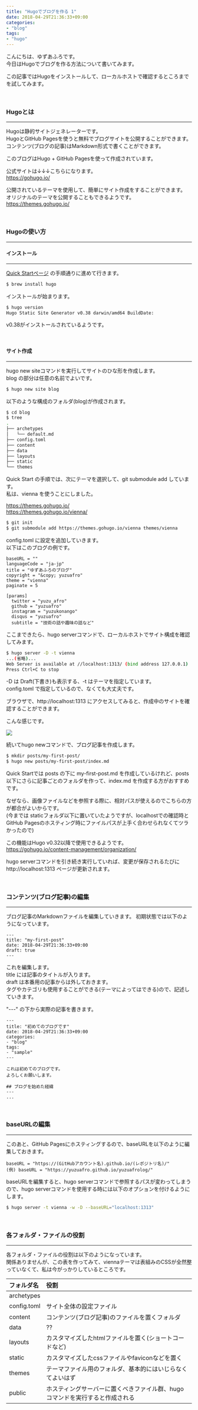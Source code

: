 ```yaml
---
title: "Hugoでブログを作る 1"
date: 2018-04-29T21:36:33+09:00
categories:
- "blog"
tags:
- "hugo"
---
```


こんにちは、ゆずあふろです。  
今日はHugoでブログを作る方法について書いてみます。

この記事ではHugoをインストールして、ローカルホストで確認するところまでを試してみます。

</br>

<!--more-->

### Hugoとは
---

Hugoは静的サイトジェネレーターです。  
HugoとGitHub Pagesを使うと無料でブログサイトを公開することができます。  
コンテンツ(ブログの記事)はMarkdown形式で書くことができます。

このブログはHugo + GitHub Pagesを使って作成されています。

公式サイトは↓↓↓こちらになります。  
https://gohugo.io/

公開されているテーマを使用して、簡単にサイト作成をすることができます。  
オリジナルのテーマを公開することもできるようです。  
https://themes.gohugo.io/

</br>

### Hugoの使い方
---

#### インストール
---
[Quick Startページ](https://gohugo.io/getting-started/quick-start/) の手順通りに進めて行きます。

```bash
$ brew install hugo
```

インストールが始まります。

```bash
$ hugo version
Hugo Static Site Generator v0.38 darwin/amd64 BuildDate: 
```

v0.38がインストールされているようです。

</br>

#### サイト作成
---

hugo new siteコマンドを実行してサイトのひな形を作成します。  
blog の部分は任意の名前でよいです。

```bash
$ hugo new site blog
```

以下のような構成のフォルダ(blog)が作成されます。

```bash
$ cd blog
$ tree
.
├── archetypes
│   └── default.md
├── config.toml
├── content
├── data
├── layouts
├── static
└── themes
```

Quick Start の手順では、次にテーマを選択して、git submodule add しています。  
私は、vienna を使うことにしました。

https://themes.gohugo.io/  
https://themes.gohugo.io/vienna/  

```bash
$ git init
$ git submodule add https://themes.gohugo.io/vienna themes/vienna
```

config.toml に設定を追加していきます。  
以下はこのブログの例です。

```
baseURL = ""
languageCode = "ja-jp"
title = "ゆずあふろのブログ" 
copyright = "&copy; yuzuafro"
theme = "vienna"
paginate = 5 

[params]
  twitter = "yuzu_afro"
  github = "yuzuafro"
  instagram = "yuzukonango"
  disqus = "yuzuafro"
  subtitle = "技術の話や趣味の話など" 
```

ここまできたら、hugo serverコマンドで、ローカルホストでサイト構成を確認してみます。

```bash
$ hugo server -D -t vienna
...(省略)...
Web Server is available at //localhost:1313/ (bind address 127.0.0.1)
Press Ctrl+C to stop
```

-D は Draft(下書き)も表示する、-t はテーマを指定しています。  
config.toml で指定しているので、なくても大丈夫です。

ブラウザで、http://localhost:1313 にアクセスしてみると、作成中のサイトを確認することができます。

こんな感じです。

<img src="./site_image_001.png">

続いてhugo newコマンドで、ブログ記事を作成します。

```bash
$ mkdir posts/my-first-post/
$ hugo new posts/my-first-post/index.md
```

Quick Startでは posts の下に my-first-post.md を作成しているけれど、posts以下にさらに記事ごとのフォルダを作って、index.md を作成する方がおすすめです。  

なぜなら、画像ファイルなどを参照する際に、相対パスが使えるのでこちらの方が都合がよいからです。  
(今までは staticフォルダ以下に置いていたようですが、localhostでの確認時とGitHub Pagesのホスティング時にファイルパスが上手く合わせられなくてツラかったので)  


この機能はHugo v0.32以降で使用できるようです。  
https://gohugo.io/content-management/organization/

hugo serverコマンドを引き続き実行していれば、変更が保存されるたびに http://localhost:1313 ページが更新されます。


</br>

### コンテンツ(ブログ記事)の編集
---

ブログ記事のMarkdownファイルを編集していきます。
初期状態では以下のようになっています。

```
---
title: "my-first-post"
date: 2018-04-29T21:36:33+09:00
draft: true
---
```

これを編集します。  
title には記事のタイトルが入ります。  
draft は本番用の記事からは外しておきます。  
タグやカテゴリも使用することができる(テーマによってはできる)ので、記述していきます。

"---" の下から実際の記事を書きます。

```
---
title: "初めてのブログです"
date: 2018-04-29T21:36:33+09:00
categories:
- "blog"
tags:
- "sample"
---

これは初めてのブログです。  
よろしくお願いします。

## ブログを始めた経緯
---
...
```

</br>

### baseURLの編集
---

このあと、GitHub Pagesにホスティングするので、baseURLを以下のように編集しておきます。

```
baseURL = "https://(GitHubアカウント名).github.io/(レポジトリ名)/"
(例) baseURL = "https://yuzuafro.github.io/yuzuafrolog/"
```

baseURLを編集すると、hugo serverコマンドで参照するパスが変わってしまうので、hugo serverコマンドを使用する時には以下のオプションを付けるようにします。

```bash
$ hugo server -t vienna -w -D --baseURL="localhost:1313"
```

</br>

### 各フォルダ・ファイルの役割
---

各フォルダ・ファイルの役割は以下のようになっています。  
関係ありませんが、この表を作ってみて、viennaテーマは表組みのCSSが全然整っていなくて、私は今がっかりしているところです。


| フォルダ名 | 役割 |
|:--|:--|
| archetypes | |
| config.toml | サイト全体の設定ファイル |
| content | コンテンツ(ブログ記事)のファイルを置くフォルダ |
| data | ?? |
| layouts | カスタマイズしたhtmlファイルを置く(ショートコードなど) |
| static | カスタマイズしたcssファイルやfaviconなどを置く |
| themes | テーマファイル用のフォルダ、基本的にはいじらなくてよいはず |
| public | ホスティングサーバーに置くべきファイル群、hugoコマンドを実行すると作成される |


</br>


